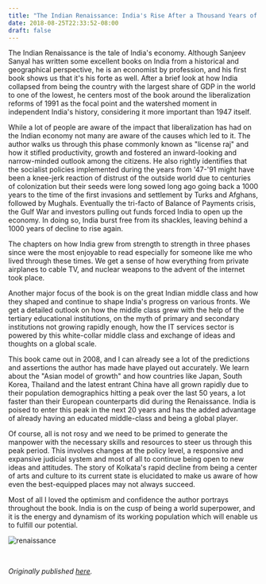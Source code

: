 ```yaml
---
title: "The Indian Renaissance: India's Rise After a Thousand Years of Decline by Sanjeev Sanyal"
date: 2018-08-25T22:33:52-08:00
draft: false
---
```


The Indian Renaissance is the tale of India's economy. Although Sanjeev Sanyal has written some excellent books on India from a historical and geographical perspective, he is an economist by profession, and his first book shows us that it's his forte as well. After a brief look at how India collapsed from being the country with the largest share of GDP in the world to one of the lowest, he centers most of the book around the liberalization reforms of 1991 as the focal point and the watershed moment in independent India's history, considering it more important than 1947 itself.

While a lot of people are aware of the impact that liberalization has had on the Indian economy not many are aware of the causes which led to it. The author walks us through this phase commonly known as "license raj" and how it stifled productivity, growth and fostered an inward-looking and narrow-minded outlook among the citizens. He also rightly identifies that the socialist policies implemented during the years from '47-'91 might have been a knee-jerk reaction of distrust of the outside world due to centuries of colonization but their seeds were long sowed long ago going back a 1000 years to the time of the first invasions and settlement by Turks and Afghans, followed by Mughals. Eventually the tri-facto of Balance of Payments crisis, the Gulf War and investors pulling out funds forced India to open up the economy. In doing so, India burst free from its shackles, leaving behind a 1000 years of decline to rise again.

The chapters on how India grew from strength to strength in three phases since were the most enjoyable to read especially for someone like me who lived through these times. We get a sense of how everything from private airplanes to cable TV, and nuclear weapons to the advent of the internet took place.

Another major focus of the book is on the great Indian middle class and how they shaped and continue to shape India's progress on various fronts. We get a detailed outlook on how the middle class grew with the help of the tertiary educational institutions, on the myth of primary and secondary institutions not growing rapidly enough, how the IT services sector is powered by this white-collar middle class and exchange of ideas and thoughts on a global scale.

This book came out in 2008, and I can already see a lot of the predictions and assertions the author has made have played out accurately. We learn about the "Asian model of growth" and how countries like Japan, South Korea, Thailand and the latest entrant China have all grown rapidly due to their population demographics hitting a peak over the last 50 years, a lot faster than their European counterparts did during the Renaissance. India is poised to enter this peak in the next 20 years and has the added advantage of already having an educated middle-class and being a global player.

Of course, all is not rosy and we need to be primed to generate the manpower with the necessary skills and resources to steer us through this peak period. This involves changes at the policy level, a responsive and expansive judicial system and most of all to continue being open to new ideas and attitudes. The story of Kolkata's rapid decline from being a center of arts and culture to its current state is elucidated to make us aware of how even the best-equipped places may not always succeed.

Most of all I loved the optimism and confidence the author portrays throughout the book. India is on the cusp of being a world superpower, and it is the energy and dynamism of its working population which will enable us to fulfill our potential.

![renaissance](/renaissance.jpg)

&nbsp;&nbsp;

*Originally published [here](https://www.goodreads.com/review/show/2445858871).*
